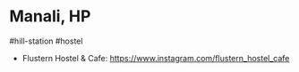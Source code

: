 # Manali, HP
#hill-station #hostel

* Flustern Hostel & Cafe: https://www.instagram.com/flustern_hostel_cafe   
